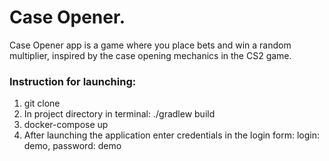 <h1> Case Opener.</h1>

<p>Case Opener app is a game where you place bets and win a random multiplier, inspired by the case opening mechanics in the CS2 game.
</p>

<section>
    <h3>Instruction for launching:</h3>
    <ol>
        <li>git clone</li>
        <li>In project directory in terminal: ./gradlew build</li>
        <li>docker-compose up</li>
        <li>After launching the application enter credentials in the login form:
            login: demo, password: demo
        </li>
    </ol>
</section>